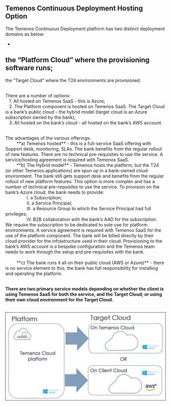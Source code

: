 
## **Temenos Continuous Deployment Hosting Option**
The Temenos Continuous Deployment platform has two distinct deployment domains as below:

 - 
 the “Platform Cloud” where the provisioning software runs;
 - 
 the “Target Cloud” where the T24 environments are provisioned.

<br>There are a number of options:
<br>&nbsp; &nbsp;1. All hosted on Temenos SaaS - this is Azure;
<br>&nbsp; &nbsp;2. The Platform component is hosted on Temenos SaaS. The Target Cloud is a bank’s public cloud - the hybrid model (target cloud is an Azure subscription owned by the bank);  <br />
&nbsp; &nbsp;3. All hosted on the bank’s cloud - all hosted on the bank’s AWS account.  <br />

<br>
The advantages of the various offerings:
<br>&nbsp; &nbsp;&nbsp; &nbsp;&nbsp; &nbsp;**a) Temenos hosted**  - this is a full-service SaaS offering with Support desk, monitoring, SLAs. The bank benefits from the regular rollout of new features. There are no technical pre-requisites to use the service. A service/hosting agreement is required with Temenos SaaS.  
<br>&nbsp; &nbsp;&nbsp; &nbsp;&nbsp; &nbsp;**b) The Hybrid model** - Temenos hosts the platform, but the T24 (or other Temenos applications) are spun up in a bank-owned cloud environment. The bank still gets support desk and benefits from the regular rollout of new platform features. This option is more complex and has a number of technical pre-requisites to use the service. To provision on the bank’s Azure cloud, the bank needs to provide:
<br>&nbsp; &nbsp;&nbsp;&nbsp;&nbsp;&nbsp;&nbsp;&nbsp;&nbsp;&nbsp;&nbsp; &nbsp;&nbsp; &nbsp;I. a Subscription; 
<br>&nbsp;&nbsp;&nbsp;&nbsp;&nbsp;&nbsp;&nbsp;&nbsp;&nbsp; &nbsp;&nbsp; &nbsp;&nbsp; &nbsp;II. a Service Principal; 
<br>&nbsp;&nbsp;&nbsp;&nbsp;&nbsp;&nbsp;&nbsp;&nbsp;&nbsp; &nbsp;&nbsp; &nbsp;&nbsp; &nbsp;III. a Resource Group to which the Service Principal had full privileges;
<br>&nbsp;&nbsp;&nbsp;&nbsp;&nbsp;&nbsp;&nbsp;&nbsp;&nbsp; &nbsp;&nbsp; &nbsp;&nbsp; &nbsp;IV. B2B collaboration with the bank’s AAD for the subscription. 
<br>We  require the subscription to be dedicated to sole use for platform environments. A service agreement is required with Temenos SaaS for the use of the platform component. The bank will be billed directly by their cloud provider for the infrastructure used in their cloud.
Provisioning to the bank’s AWS account is a bespoke configuration and the Temenos team needs to work through the setup and pre-requisites with the bank.<br>
<br>&nbsp; &nbsp;&nbsp; &nbsp;&nbsp; &nbsp;**c) The bank runs it all on their public cloud (AWS or Azure)** - there is no service element to this; the bank has full responsibility for installing and operating the platform. 
<brbr><br><br>


**There are two primary service models depending on whether the client is using Temenos SaaS for both the service, and the Target Cloud; or using their own cloud environment for the Target Cloud.**
<br>
 
&nbsp;&nbsp;&nbsp;&nbsp;&nbsp;&nbsp;&nbsp;&nbsp;&nbsp;&nbsp;&nbsp;&nbsp;&nbsp;&nbsp;&nbsp;&nbsp;&nbsp;&nbsp;&nbsp;&nbsp;&nbsp;&nbsp;&nbsp;![](./images/tcd-hosting-models.png)